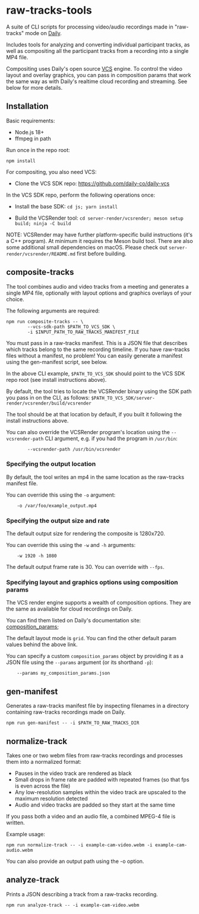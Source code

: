 # raw-tracks-tools

A suite of CLI scripts for processing video/audio recordings made in "raw-tracks" mode on [Daily](https://daily.co).

Includes tools for analyzing and converting individual participant tracks, as well as compositing
all the participant tracks from a recording into a single MP4 file.

Compositing uses Daily's open source [VCS](https://github.com/daily-co/daily-vcs) engine.
To control the video layout and overlay graphics, you can pass in composition params that work
the same way as with Daily's realtime cloud recording and streaming. See below for more details.

## Installation

Basic requirements:

- Node.js 18+
- ffmpeg in path

Run once in the repo root:

`npm install`

For compositing, you also need VCS:

- Clone the VCS SDK repo: https://github.com/daily-co/daily-vcs

In the VCS SDK repo, perform the following operations once:

- Install the base SDK:
  `cd js; yarn install`

- Build the VCSRender tool:
  `cd server-render/vcsrender; meson setup build; ninja -C build`

NOTE: VCSRender may have further platform-specific build instructions (it's a C++ program).
At minimum it requires the Meson build tool. There are also some additional small dependencies on macOS.
Please check out `server-render/vcsrender/README.md` first before building.

## composite-tracks

The tool combines audio and video tracks from a meeting and generates a single MP4 file,
optionally with layout options and graphics overlays of your choice.

The following arguments are required:

```
npm run composite-tracks -- \
        --vcs-sdk-path $PATH_TO_VCS_SDK \
        -i $INPUT_PATH_TO_RAW_TRACKS_MANIFEST_FILE
```

You must pass in a raw-tracks manifest.
This is a JSON file that describes which tracks belong to the same recording timeline.
If you have raw-tracks files without a manifest, no problem! You can easily generate a manifest using the gen-manifest script, see below.

In the above CLI example, `$PATH_TO_VCS_SDK` should point to the VCS SDK repo root (see install instructions above).

By default, the tool tries to locate the VCSRender binary using the SDK path you pass in on the CLI, as follows:
`$PATH_TO_VCS_SDK/server-render/vcsrender/build/vcsrender`

The tool should be at that location by default, if you built it following the install instructions above.

You can also override the VCSRender program's location using the `--vcsrender-path` CLI argument, e.g. if you had the
program in `/usr/bin`:

```
        --vcsrender-path /usr/bin/vcsrender
```

### Specifying the output location

By default, the tool writes an mp4 in the same location as the raw-tracks manifest file.

You can override this using the `-o` argument:

```
    -o /var/foo/example_output.mp4
```

### Specifying the output size and rate

The default output size for rendering the composite is 1280x720.

You can override this using the `-w` and `-h` arguments:

```
    -w 1920 -h 1080
```

The default output frame rate is 30. You can override with `--fps`.

### Specifying layout and graphics options using composition params

The VCS render engine supports a wealth of composition options. They are the same as available for cloud recordings on Daily.

You can find them listed on Daily's documentation site: [composition_params](https://docs.daily.co/reference/rest-api/rooms/recordings/start#composition-params);

The default layout mode is `grid`. You can find the other default param values behind the above link.

You can specify a custom `composition_params` object by providing it as a JSON file using the `--params` argument (or its shorthand `-p`):

```
    --params my_composition_params.json
```

## gen-manifest

Generates a raw-tracks manifest file by inspecting filenames in a directory containing raw-tracks recordings made on Daily.

```
npm run gen-manifest -- -i $PATH_TO_RAW_TRACKS_DIR
```

## normalize-track

Takes one or two webm files from raw-tracks recordings and processes them into a normalized format:

- Pauses in the video track are rendered as black
- Small drops in frame rate are padded with repeated frames (so that fps is even across the file)
- Any low-resolution samples within the video track are upscaled to the maximum resolution detected
- Audio and video tracks are padded so they start at the same time

If you pass both a video and an audio file, a combined MPEG-4 file is written.

Example usage:

```
npm run normalize-track -- -i example-cam-video.webm -i example-cam-audio.webm
```

You can also provide an output path using the -o option.

## analyze-track

Prints a JSON describing a track from a raw-tracks recording.

```
npm run analyze-track -- -i example-cam-video.webm
```
